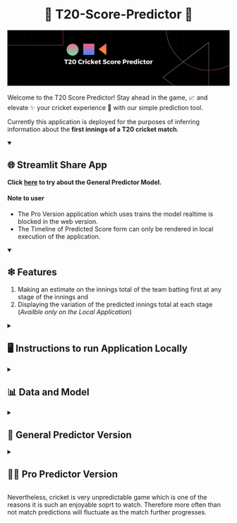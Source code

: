 <h1 align="center"> 🏏 T20-Score-Predictor 🏏 </h1>

<p align="center">
     <img src="./assets/T20-Cricket-App-Banner.png"/>
</p>

Welcome to the T20 Score Predictor! Stay ahead in the game, 📈 and elevate ✨ your cricket experience 🏏 with our simple prediction tool.

Currently this application is deployed for the purposes of inferring information about the **first innings of a T20 cricket match**.

<details open>
  <summary>
<h2>🌐 Streamlit Share App</h2>
  </summary>
  
**Click [here](https://t20-cricket-score-predictor-web.streamlit.app/) to try about the General Predictor Model.**

<h4>Note to user </h4>

- The Pro Version application which uses trains the model realtime is blocked in the web version.
- The Timeline of Predicted Score form can only be rendered in local execution of the application.
</details>

<details open>
  <summary>
<h2> ❇ Features </h2>
  </summary>

1. Making an estimate on the innings total of the team batting first at any stage of the innings and
2. Displaying the variation of the predicted innings total at each stage (_Availble only on the Local Application_)  
</details>

<details>
  <summary>
<h2>🖥 Instructions to run Application Locally </h2>
    </summary>
It is required to install [Streamlit](https://streamlit.io/) on your device to run this application locally.

Clone this application from github using

```git clone github.com/navindu-ds/T20-Cricket-Score-Predictor```

Refer the streamlit documentation for installation process depending on your operating system.
1. [Windows](https://docs.streamlit.io/library/get-started/installation#install-streamlit-on-windows)
2. [MacOS/Linux](https://docs.streamlit.io/library/get-started/installation#install-streamlit-on-macoslinux)

Use the following code in the streamlit supported environment to run the application

```python -m streamlit run App.py```
</details>

<details>
  <summary>
<h2>📊 Data and Model</h2>
  </summary>

The program uses Machine Learning Libraries such as 
1. sklearn
2. xgboost
to construct these estimates.

For the test data in order to train the program, ball by ball data from the matches in the Indian Premier League (IPL) from the years 2008 - 2021 May have been used. Even though most of the matches are played in India and majority of players are from a single country, I have considered using this dataset to apply for International Matches (and other league matches) for a few reasons. 
* The matches span over a decade hence we have a very large number of match and overs scenarios.
* Though all matches are played in India (barring some in South Africa and UAE) the variety in their own pitch conditions across the large country provide a variety of conditions found globally.
* The IPL provides a platform for both seasoned international players as well as young inexperienced players, hence we a large number of player profiles of all skill levels.
* The competitive nature of the IPL provides a near equal level of competitiveness to events such as a World Cup Tournament.

Our basic assusmption is that the run scoring will be independent of who the teams are, or grounds where they played, or the time period these matches were played in.

The original dataset was obtained from the following [link](https://www.kaggle.com/datasets/sneharsingh/ipl-dataset2008-may-2021).

</details>
<details> 
  <summary>
<h2>🔮 General Predictor Version </h2>
  </summary>

This model was designed to allow an easily deployable model to be used as an web application. For this purpose a generalized model using all available data was used to form the model.

</details>
<details> 
  <summary>
<h2>🔮✨ Pro Predictor Version </h2>
  </summary>
In this model design, the program will select the cases which are similar to the inputted data such as based on the overs remaining and the wickets remaining. These two features are considered as the main two parameters that effect the availability of resources for a team to score a certain total of runs. This is the same idealogy adopted by the Duckworth-Lewis-Stern method in handling match scenarios with weather related interruptions. 

It is only with the selected data, the predictive model is built. For each set of input data, it is required to rebuild a new ML model. Though it leads to higher computation costs - the results tend to be more steady than the general version.
</details>

Nevertheless, cricket is very unpredictable game which is one of the reasons it is such an enjoyable soprt to watch. Therefore more often than not match predictions will fluctuate as the match further progresses.
